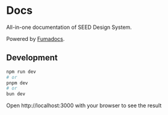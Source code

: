 # Docs

All-in-one documentation of SEED Design System.

Powered by [Fumadocs](https://github.com/fuma-nama/fumadocs).

## Development

```bash
npm run dev
# or
pnpm dev
# or
bun dev
```

Open http://localhost:3000 with your browser to see the result
